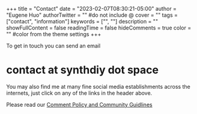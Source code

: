 +++
title = "Contact"
date = "2023-02-07T08:30:21-05:00"
author = "Eugene Huo"
authorTwitter = "" #do not include @
cover = ""
tags = ["contact", "information"]
keywords = ["", ""]
description = ""
showFullContent = false
readingTime = false
hideComments = true
color = "" #color from the theme settings
+++

To get in touch you can send an email

# contact at synthdiy dot space

You may also find me at many fine social media establishments across the internets, just click on any of the links in the header above.

Please read our [Comment Policy and Community Guidlines](/github.io/comment-policy)


